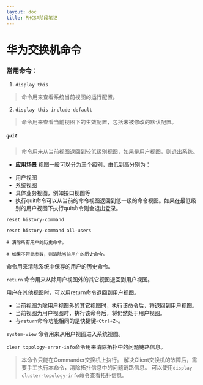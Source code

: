 ```yaml
---
layout: doc
title: RHCSA阶段笔记
---
```


# 华为交换机命令

### 常用命令：

1. `display this`
 > 命令用来查看系统当前视图的运行配置。
2. `display this include-default`
 > 命令用来查看当前视图下的生效配置，包括未被修改的默认配置。

##### `quit`
> 命令用来从当前视图退回到较低级别视图，如果是用户视图，则退出系统。

- **应用场景**
视图一般可以分为三个级别，由低到高分别为：
+ 用户视图
+ 系统视图
+ 具体业务视图，例如接口视图等
+ 执行quit命令可以从当前的命令视图返回到低一级的命令视图。如果在最低级别的用户视图下执行quit命令则会退出登录。

```
reset history-command

reset history-command all-users

# 清除所有用户的历史命令。

# 如果不带此参数，则清除当前用户的历史命令。
```
命令用来清除系统中保存的用户的历史命令。

`return` 命令用来从除用户视图外的其它视图退回到用户视图。

用户在其他视图时，可以用return命令退回到用户视图。
+ 当前视图为除用户视图外的其它视图时，执行该命令后，将退回到用户视图。
+ 当前视图为用户视图时，执行该命令后，将仍然处于用户视图。
+ 与`return`命令功能相同的是快捷键`<Ctrl+Z>`。

`system-view` 命令用来从用户视图进入系统视图。

`clear topology-error-info`命令用来清除拓扑中的问题链路信息。

> 本命令只能在Commander交换机上执行。
解决Client交换机的故障后，需要手工执行本命令，清除拓扑信息中的问题链路信息。
可以使用`display cluster-topology-info`命令查看拓扑信息。
